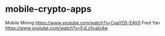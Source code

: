 # mobile-crypto-apps
Mobile Mining https://www.youtube.com/watch?v=CqaYD5-EAV0 Fred Yan https://www.youtube.com/watch?v=EyLz5yaIz4w

